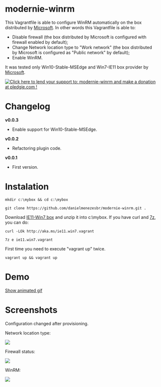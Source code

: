 # modernie-winrm
This Vagrantfile is able to configure WinRM automatically on the box distributed by [Microsoft](https://developer.microsoft.com/en-us/microsoft-edge/tools/vms/). In other words this Vagrantfile is able to:
* Disable firewall (the box distributed by Microsoft is configured with firewall enabled by default);
* Change Network location type to "Work network" (the box distributed by Microsoft is configured as "Public network" by default);
* Enable WinRM.

It was tested only Win10-Stable-MSEdge and Win7-IE11 box provider by [Microsoft](https://developer.microsoft.com/en-us/microsoft-edge/tools/vms/).

<a href='https://pledgie.com/campaigns/33109'><img alt='Click here to lend your support to: modernie-winrm and make a donation at pledgie.com !' src='https://pledgie.com/campaigns/33109.png?skin_name=chrome' border='0' ></a>

# Changelog
**v0.0.3**
* Enable support for Win10-Stable-MSEdge.

**v0.0.2**
* Refactoring plugin code.

**v0.0.1**
* First version.

# Instalation
```
mkdir c:\mybox && cd c:\mybox
```

```
git clone https://github.com/danielmenezesbr/modernie-winrm.git .
```

Download [IE11-Win7 box](http://aka.ms/ie11.win7.vagrant) and unzip it into c:\mybox. If you have curl and [7z](http://www.7-zip.org), you can do:
```
curl -LOk http://aka.ms/ie11.win7.vagrant
```

```
7z e ie11.win7.vagrant
```



First time you need to execute "vagrant up" twice.
```
vagrant up && vagrant up
```
# Demo
[Show animated gif](https://github.com/danielmenezesbr/modernie-winrm/blob/master/docs/demo.gif?raw=true)

# Screenshots
Configuration changed after provisioning.

Network location type:

![](https://github.com/danielmenezesbr/modernie-winrm/blob/master/docs/network_category.png?raw=true)

Firewall status:

![](https://github.com/danielmenezesbr/modernie-winrm/blob/master/docs/firewall1.png?raw=true)

WinRM:

![](https://github.com/danielmenezesbr/modernie-winrm/blob/master/docs/firewall2.png?raw=true)
